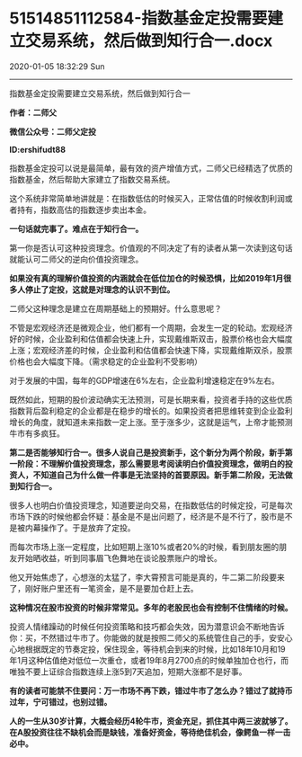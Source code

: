 # 51514851112584-指数基金定投需要建立交易系统，然后做到知行合一.docx

2020-01-05 18:32:29 Sun

----

指数基金定投需要建立交易系统，然后做到知行合一

__作者：二师父__

__微信公众号：二师父定投__

__ID:ershifudt88__

指数基金定投可以说是最简单，最有效的资产增值方式，二师父已经精选了优质的指数基金，然后帮助大家建立了指数交易系统。

这个系统非常简单地讲就是：在指数低估的时候买入，正常估值的时候收割利润或者持有，指数高估的指数逐步卖出本金。

__一句话就完事了。难点在于知行合一。__

第一你是否认可这种投资理念。价值观的不同决定了有的读者从第一次读到这句话就能认可二师父的逆向价值投资理念。

__如果没有真的理解价值投资的内涵就会在低位加仓的时候恐惧，比如2019年1月很多人停止了定投，这就是对理念的认识不到位。__

二师父这种理念是建立在周期基础上的预期好。什么意思呢？

不管是宏观经济还是微观企业，他们都有一个周期，会发生一定的轮动。宏观经济好的时候，企业盈利和估值都会快速上升，实现戴维斯双击，股票价格也会大幅度上涨；宏观经济差的时候，企业盈利和估值都会快速下降，实现戴维斯双杀，股票价格也会大幅度下降。（需求稳定的企业盈利不受影响）

对于发展的中国，每年的GDP增速在6%左右，企业盈利增速稳定在9%左右。

既然如此，短期的股价波动确实无法预测，可是长期来看，投资者手持的这些优质指数背后盈利稳定的企业都是在稳步的增长的。如果投资者把思维转变到企业盈利增长的角度，就知道未来指数一定上涨。至于涨多少，这就是运气，上帝才能预测牛市有多疯狂。

__第二是否能够知行合一。很多人说自己是投资新手，这个新分为两个阶段，新手第一阶段：不理解价值投资理念，那么需要思考阅读明白价值投资理念，做明白的投资人，不知道自己为什么做一件事是无法坚持的首要原因。新手第二阶段，无法做到知行合一。__

很多人也明白价值投资理念，知道要逆向交易，在指数低估的时候定投，可是每次市场下跌的时候他都会怀疑：基金是不是出问题了，经济是不是不行了，股市是不是被内幕操作了。于是放弃了定投。

而每次市场上涨一定程度，比如短期上涨10%或者20%的时候，看到朋友圈的朋友开始晒收益，听到同事眉飞色舞地在谈论股票账户的增长。

他又开始焦虑了，心想涨的太猛了，李大霄预言可能是真的，牛二第二阶段要来了，刚好账户里还有一笔资金，是不是要加仓赶上去。

__这种情况在股市投资的时候非常常见。多年的老股民也会有控制不住情绪的时候。__

投资人情绪躁动的时候任何投资策略和技巧都会失效，因为潜意识会不断地告诉你：买，不然错过牛市了。你能做的就是按照二师父的系统管住自己的手，安安心心地根据既定的节奏定投，保住现金，等待机会到来的时候，比如18年10月和19年1月这种估值绝对低位一次重仓，或者19年8月2700点的时候单独加仓也行，而唯独不要上证综合指数连续上涨5到7天追加，短期大涨都不是好事。

__有的读者可能禁不住要问：万一市场不再下跌，错过牛市了怎么办？错过了就持币过年，宁可错过，也别过错。__

__人的一生从30岁计算，大概会经历4轮牛市，资金充足，抓住其中两三波就够了。在A股投资往往不缺机会而是缺钱，准备好资金，等待绝佳机会，像鳄鱼一样一击必中。__

